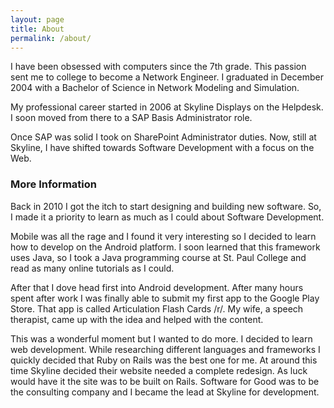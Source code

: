 ```yaml
---
layout: page
title: About
permalink: /about/
---
```


I have been obsessed with computers since the 7th grade. This passion sent me to college to become a Network Engineer.
I graduated in December 2004 with a Bachelor of Science in Network Modeling and Simulation.

My professional career started in 2006 at Skyline Displays on the Helpdesk. I soon moved from there to a SAP Basis Administrator role. 

Once SAP was solid I took on SharePoint Administrator duties.  Now, still at Skyline, I have shifted towards Software Development with a focus on the Web.

### More Information

Back in 2010 I got the itch to start designing and building new software. So, I made it a priority to learn as much as I could about Software Development.  

Mobile was all the rage and I found it very interesting so I decided to learn how to develop on the Android platform. I soon learned that this framework uses Java, so I took a Java programming course at St. Paul College and read as many online tutorials as I could.  

After that I dove head first into Android development.  After many hours spent after work I was finally able to submit my first app to the Google Play Store.  That app is called Articulation Flash Cards /r/.  My wife, a speech therapist, came up with the idea and helped with the content.  

This was a wonderful moment but I wanted to do more.  I decided to learn web development.  While researching different languages and frameworks I quickly decided that Ruby on Rails was the best one for me.  At around this time Skyline decided their website needed a complete redesign.  As luck would have it the site was to be built on Rails.  Software for Good was to be the consulting company and I became the lead at Skyline for development.  
